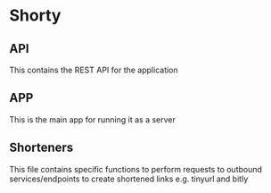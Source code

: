 # Shorty

## API

This contains the REST API for the application

## APP

This is the main app for running it as a server

## Shorteners

This file contains specific functions to perform requests to outbound services/endpoints to create shortened links e.g. tinyurl and bitly
